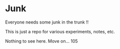 # Junk

Everyone needs some junk in the trunk !!

This is just a repo for various experiments, notes, etc. 

Nothing to see here. Move on... 105
